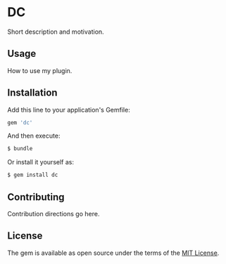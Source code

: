 # DC
Short description and motivation.

## Usage
How to use my plugin.

## Installation
Add this line to your application's Gemfile:

```ruby
gem 'dc'
```

And then execute:
```bash
$ bundle
```

Or install it yourself as:
```bash
$ gem install dc
```

## Contributing
Contribution directions go here.

## License
The gem is available as open source under the terms of the [MIT License](http://opensource.org/licenses/MIT).
